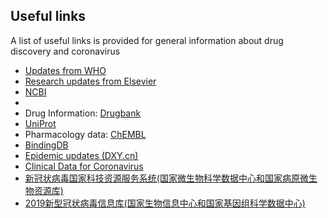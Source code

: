 ## Useful links

A list of useful links is provided for general information about drug discovery and coronavirus
 * [Updates from WHO](https://www.who.int/emergencies/diseases/novel-coronavirus-2019)
 * [Research updates from Elsevier](https://www.elsevier.com/connect/coronavirus-information-center)
 * [NCBI](https://ncbi.nlm.nih.gov/)
 * [PDB bank]:(https://www.rcsb.org)
 * Drug Information: [Drugbank](https://www.drugbank.ca/)
 * [UniProt](https://www.uniprot.org/)
 * Pharmacology data: [ChEMBL](https://www.ebi.ac.uk/chembl/)
 * [BindingDB](https://www.bindingdb.org/bind/index.jsp)
 * [Epidemic updates (DXY.cn)](https://ncov.dxy.cn/ncovh5/view/pneumonia?scene=2&clicktime=1579579384&enterid=1579579384&from=timeline&isappinstalled=0)
 * [Clinical Data for Coronavirus](https://clinicaltrials.gov/)
 * [新冠状病毒国家科技资源服务系统(国家微生物科学数据中心和国家病原微生物资源库)](http://nmdc.cn/#/nCoV)
 * [2019新型冠状病毒信息库(国家生物信息中心和国家基因组科学数据中心)](https://bigd.big.ac.cn/ncov)


